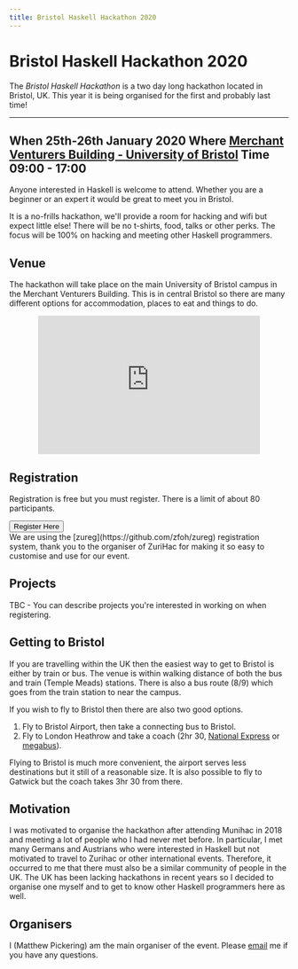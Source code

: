 ```yaml
---
title: Bristol Haskell Hackathon 2020
---
```


# Bristol Haskell Hackathon 2020

The *Bristol Haskell Hackathon* is a two day long hackathon located in Bristol, UK.
This year it is being organised for the first and probably last time!

<div class="table">

------  -------------------------------------------------------------------------------------------------
When    25th-26th January 2020
Where   [Merchant Venturers Building - University of Bristol](https://goo.gl/maps/x3q61a3zbyTfc7ZH6)
Time    09:00 - 17:00
---------------------------------------------------------------------------------------------------------

</div>

Anyone interested in Haskell is welcome to attend. Whether you are a beginner or
an expert it would be great to meet you in Bristol.

It is a no-frills hackathon, we'll provide a room for hacking and wifi but expect little else!
There will be no t-shirts, food, talks or other perks. The focus will be 100% on
hacking and meeting other Haskell programmers.

## Venue

The hackathon will take place on the main University of Bristol campus in the
Merchant Venturers Building. This is in central Bristol so there are many
different options for accommodation, places to eat and things to do.

<iframe src="https://www.google.com/maps/embed?pb=!1m18!1m12!1m3!1d2486.1208493262548!2d-2.6049994096362834!3d51.45593758246193!2m3!1f0!2f0!3f0!3m2!1i1024!2i768!4f13.1!3m3!1m2!1s0x48718dda3d615ea7%3A0xc8073eb4421ac0c4!2sMerchant%20Venturers%20Building!5e0!3m2!1sen!2suk!4v1571510261313!5m2!1sen!2suk" width="400" height="250" frameborder="0" style="border:0; margin:auto; display:block;" allowfullscreen=""></iframe>

## Registration

Registration is free but you must register. There is a limit of about 80 participants.
<div class="text-center">
<a href="bristol2020-register.html"><button type="button" class="btn btn-primary">Register Here</button></a>
</div>
We are using the [zureg](https://github.com/zfoh/zureg) registration system,
thank you to the organiser of ZuriHac for making it so easy to customise and
use for our event.

## Projects

TBC - You can describe projects you're interested in working on when
registering.

## Getting to Bristol

If you are travelling within the UK then the easiest way to get to Bristol
is either by train or bus. The venue is within walking distance of both the bus and train (Temple Meads) stations.
There is also a bus route (8/9) which goes from the train station to near the
campus.

If you wish to fly to Bristol then there are also two good options.

1. Fly to Bristol Airport, then take a connecting bus to Bristol.
2. Fly to London Heathrow and take a coach (2hr 30, [National Express](https://www.nationalexpress.com/en) or [megabus](https://uk.megabus.com/)).

Flying
to Bristol is much more convenient, the airport serves less destinations but it still
of a reasonable size.
It is also possible to fly to Gatwick but the coach takes 3hr 30 from there.

## Motivation

I was motivated to organise
the hackathon after attending Munihac in 2018 and meeting a lot of people who
I had never met before. In particular, I met many Germans and Austrians who were
interested in Haskell but not motivated to travel to Zurihac or other
international events. Therefore, it occurred to me that there must also be a similar
community of people in the UK. The UK has been lacking hackathons in recent years so
I decided to organise one myself and to get to know other Haskell programmers
here as well.

## Organisers

I (Matthew Pickering) am the main organiser of the event. Please [email](mailto:matthewtpickering@gmail.com) me
if you have any questions.





